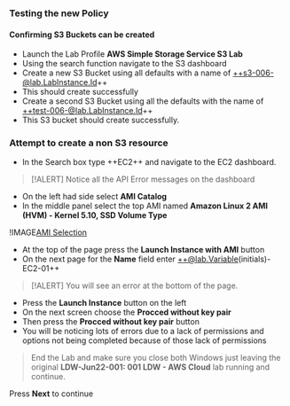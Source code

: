 ### Testing the new Policy

#### Confirming S3 Buckets can be created

- Launch the Lab Profile **AWS Simple Storage Service S3 Lab**
- Using the search function navigate to the S3 dashboard
- Create a new S3 Bucket using all defaults with a name of ++s3-006-@lab.LabInstance.Id++
- This should create successfully
- Create a second S3 Bucket using all the defaults with the name of ++test-006-@lab.LabInstance.Id++
- This S3 bucket should create successfully.

### Attempt to create a non S3 resource

- In the Search box type ++EC2++ and navigate to the EC2 dashboard.

>[!ALERT] Notice all the API Error messages on the dashboard

- On the left had side select **AMI Catalog**
- In the middle panel select the top AMI named **Amazon Linux 2 AMI (HVM) - Kernel 5.10, SSD Volume Type**

!IMAGE[AMI Selection](images/image6.jpg)

- At the top of the page press the **Launch Instance with AMI** button
- On the next page for the **Name** field enter ++@lab.Variable(initials)-EC2-01++

>[!ALERT] You will see an error at the bottom of the page.

- Press the **Launch Instance** button on the left
- On the next screen choose the **Procced without key pair**
- Then press the **Procced without key pair** button
- You will be noticing lots of errors due to a lack of permissions and options not being completed because of those lack of permissions 

> End the Lab and make sure you close both Windows just leaving the original **LDW-Jun22-001: 001 LDW - AWS Cloud** lab running and continue.

Press **Next** to continue

